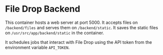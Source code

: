 # File Drop Backend

This container hosts a web server at port 5000. It accepts files on `/backend/files` and serves them on `/backend/static`. It saves the static files on `/usr/src/app/backend/static` in the container.

It schedules jobs that interact with File Drop using the API token from the environment variable `API_TOKEN`.
